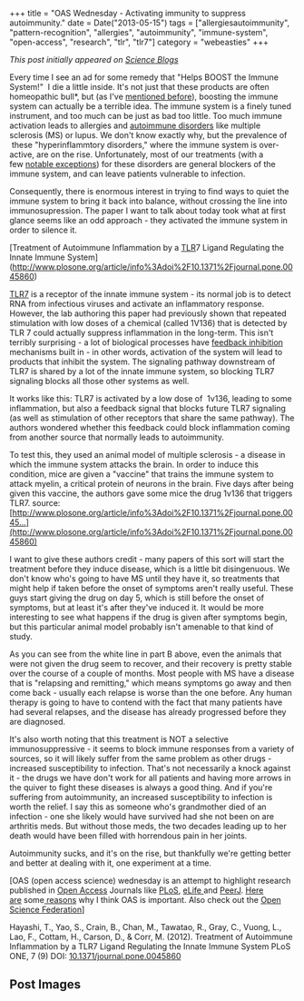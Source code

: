 +++
title = "OAS Wednesday - Activating immunity to suppress autoimmunity."
date = Date("2013-05-15")
tags = ["allergiesautoimmunity", "pattern-recognition", "allergies", "autoimmunity", "immune-system", "open-access", "research", "tlr", "tlr7"]
category = "webeasties"
+++

_This post initially appeared on [Science Blogs](http://scienceblogs.com/webeasties)_

Every time I see an ad for some remedy that "Helps BOOST the Immune System!"  I die a little inside. It's not just that these products are often homeopathic bull*, but (as I've [mentioned before](/node/145852)), boosting the immune system can actually be a terrible idea. The immune system is a finely tuned instrument, and too much can be just as bad too little. Too much immune activation leads to allergies and [autoimmune disorders](http://scienceblogs.com/webeasties/category/immune_system/allergies-and-autoimmunity/) like multiple sclerosis (MS) or lupus. We don't know exactly why, but the prevalence of  these "hyperinflammtory disorders," where the immune system is over-active, are on the rise. Unfortunately, most of our treatments (with a few [notable exceptions](http://scienceblogs.com/webeasties/2012/06/06/leveraging-immunology-research-to-treat-disease/)) for these disorders are general blockers of the immune system, and can leave patients vulnerable to infection.

Consequently, there is enormous interest in trying to find ways to quiet the immune system to bring it back into balance, without crossing the line into immunosupression. The paper I want to talk about today took what at first glance seems like an odd approach - they activated the immune system in order to silence it.

[Treatment of Autoimmune Inflammation by a [TLR](/tag/tlr)7 Ligand Regulating the Innate Immune System](http://www.plosone.org/article/info%3Adoi%2F10.1371%2Fjournal.pone.0045860)

[TLR7](/tag/tlr7) is a receptor of the innate immune system - its normal job is to detect RNA from infectious viruses and activate an inflammatory response. However, the lab authoring this paper had previously shown that repeated stimulation with low doses of a chemical (called 1V136) that is detected by TLR 7 could actually suppress inflammation in the long-term. This isn't terribly surprising - a lot of biological processes have [feedback inhibition](http://highered.mcgraw-hill.com/olcweb/cgi/pluginpop.cgi?it=swf::535::535::/sites/dl/free/0072437316/120070/bio10.swf::Feedback%20Inhibition%20of%20Biochemical%20Pathways) mechanisms built in - in other words, activation of the system will lead to products that inhibit the system. The signaling pathway downstream of TLR7 is shared by a lot of the innate immune system, so blocking TLR7 signaling blocks all those other systems as well.

It works like this: TLR7 is activated by a low dose of  1v136, leading to some inflammation, but also a feedback signal that blocks future TLR7 signaling (as well as stimulation of other receptors that share the same pathway). The authors wondered whether this feedback could block inflammation coming from another source that normally leads to autoimmunity.

To test this, they used an animal model of multiple sclerosis - a disease in which the immune system attacks the brain. In order to induce this condition, mice are given a "vaccine" that trains the immune system to attack myelin, a critical protein of neurons in the brain. Five days after being given this vaccine, the authors gave some mice the drug 1v136 that triggers TLR7.
 source: [http://www.plosone.org/article/info%3Adoi%2F10.1371%2Fjournal.pone.0045…](http://www.plosone.org/article/info%3Adoi%2F10.1371%2Fjournal.pone.0045860)

I want to give these authors credit - many papers of this sort will start the treatment before they induce disease, which is a little bit disingenuous. We don't know who's going to have MS until they have it, so treatments that might help if taken before the onset of symptoms aren't really useful. These guys start giving the drug on day 5, which is still before the onset of symptoms, but at least it's after they've induced it. It would be more interesting to see what happens if the drug is given after symptoms begin, but this particular animal model probably isn't amenable to that kind of study.

As you can see from the white line in part B above, even the animals that were not given the drug seem to recover, and their recovery is pretty stable over the course of a couple of months. Most people with MS have a disease that is "relapsing and remitting," which means symptoms go away and then come back - usually each relapse is worse than the one before. Any human therapy is going to have to contend with the fact that many patients have had several relapses, and the disease has already progressed before they are diagnosed.

It's also worth noting that this treatment is NOT a selective immunosuppressive - it seems to block immune responses from a variety of sources, so it will likely suffer from the same problem as other drugs - increased susceptibility to infection. That's not necessarily a knock against it - the drugs we have don't work for all patients and having more arrows in the quiver to fight these diseases is always a good thing. And if you're suffering from autoimmunity, an increased susceptibility to infection is worth the relief. I say this as someone who's grandmother died of an infection - one she likely would have survived had she not been on are arthritis meds. But without those meds, the two decades leading up to her death would have been filled with horrendous pain in her joints.

Autoimmunity sucks, and it's on the rise, but thankfully we're getting better and better at dealing with it, one experiment at a time.

[OAS (open access science) wednesday is an attempt to highlight research published in [Open Access](/tag/open-access) Journals like [PLoS](http://www.plos.org/publications/journals/), [eLife ](http://scienceblogs.com/webeasties/2013/03/20/oas-wednesday-location-location-location/www.elifesciences.org/)and [PeerJ](https://peerj.com/). [Here are](http://scienceblogs.com/webeasties/2012/02/21/the-future-of-science-pub/) some[ reasons](http://scienceblogs.com/webeasties/2013/02/12/peerj-the-science-journal-we-need-and-deserve/) why I think OAS is important. Also check out the [Open Science Federation](http://opensciencefederation.com/about/)]

Hayashi, T., Yao, S., Crain, B., Chan, M., Tawatao, R., Gray, C., Vuong, L., Lao, F., Cottam, H., Carson, D., & Corr, M. (2012). Treatment of Autoimmune Inflammation by a TLR7 Ligand Regulating the Innate Immune System PLoS ONE, 7 (9) DOI: [10.1371/journal.pone.0045860](http://dx.doi.org/10.1371/journal.pone.0045860)

      
  

 ## Post Images


